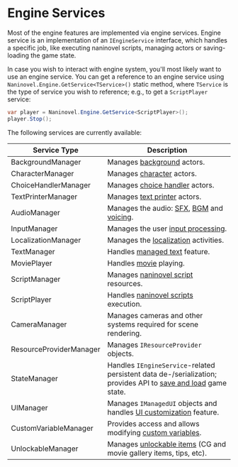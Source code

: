 # Engine Services

Most of the engine features are implemented via engine services. Engine service is an implementation of an `IEngineService` interface, which handles a specific job, like executing naninovel scripts, managing actors or saving-loading the game state.

In case you wish to interact with engine system, you'll most likely want to use an engine service. You can get a reference to an engine service using `Naninovel.Engine.GetService<TService>()` static method, where `TService` is the type of service you wish to reference; e.g., to get a `ScriptPlayer` service:

```csharp
var player = Naninovel.Engine.GetService<ScriptPlayer>();
player.Stop();
```

The following services are currently available:

Service Type | Description
--- | ---
BackgroundManager | Manages [background](/guide/backgrounds.md) actors.
CharacterManager | Manages [character](/guide/characters.md) actors.
ChoiceHandlerManager | Manages [choice handler](/guide/choices.md) actors.
TextPrinterManager | Manages [text printer](/guide/text-printers.md) actors.
AudioManager | Manages the audio: [SFX](/guide/sound-effects.md), [BGM](/guide/background-music.md) and [voicing](/guide/voicing.md).
InputManager | Manages the user [input processing](/guide/input-processing.md).
LocalizationManager| Manages the [localization](/guide/localization.md) activities.
TextManager | Handles [managed text](/guide/managed-text.md) feature.
MoviePlayer | Handles [movie](/guide/movies.md) playing.
ScriptManager | Manages [naninovel script](/guide/naninovel-scripts.md) resources.
ScriptPlayer | Handles [naninovel scripts](/guide/naninovel-scripts.md) execution.
CameraManager | Manages cameras and other systems required for scene rendering.
ResourceProviderManager | Manages `IResourceProvider` objects.
StateManager | Handles `IEngineService`-related persistent data de-/serialization; provides API to [save and load](/guide/save-load-system.md) game state.
UIManager | Manages `IManagedUI` objects and handles [UI customization](/guide/ui-customization.md) feature.
CustomVariableManager | Provides access and allows modifying [custom variables](/guide/custom-variables.md). 
UnlockableManager | Manages [unlockable items](/guide/unlockable-items.md) (CG and movie gallery items, tips, etc).

